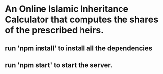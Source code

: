 #  An Online Islamic Inheritance Calculator that computes the shares of the prescribed heirs.

## run 'npm install' to install all the dependencies
## run 'npm start' to start the server.